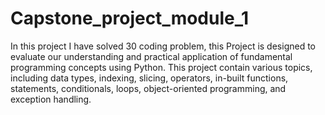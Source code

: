# Capstone_project_module_1
In this project I have solved 30 coding problem, this Project is designed to evaluate our understanding and practical application of fundamental programming concepts using Python. This project contain various topics, including data types, indexing, slicing, operators, in-built functions, statements, conditionals, loops, object-oriented programming, and exception handling.
